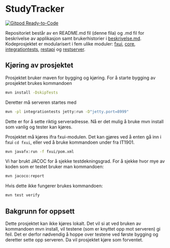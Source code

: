 # StudyTracker

[![Gitpod Ready-to-Code](https://img.shields.io/badge/Gitpod-Ready--to--Code-blue?logo=gitpod)](https://gitpod.idi.ntnu.no/#https://gitlab.stud.idi.ntnu.no/it1901/groups-2020/gr2066/gr2066/-/tree/master)

Repositoriet består av en README.md fil (denne fila) og .md fil for beskrivelse av applikasjon samt brukerhistorier i [beskrivelse.md](https://gitlab.stud.idi.ntnu.no/it1901/groups-2020/gr2066/gr2066/-/blob/master/beskrivelse.md).
Kodeprosjektet er modularisert i fem ulike moduler: [fxui](https://gitlab.stud.idi.ntnu.no/it1901/groups-2020/gr2066/gr2066/-/tree/master/IT1901%2Ffxui), [core](https://gitlab.stud.idi.ntnu.no/it1901/groups-2020/gr2066/gr2066/-/tree/master/IT1901%2Fcore), [integrationtests](https://gitlab.stud.idi.ntnu.no/it1901/groups-2020/gr2066/gr2066/-/tree/master/IT1901%2Fintegrationtests), [restapi](https://gitlab.stud.idi.ntnu.no/it1901/groups-2020/gr2066/gr2066/-/tree/master/IT1901%2Frestapi) og [restserver](https://gitlab.stud.idi.ntnu.no/it1901/groups-2020/gr2066/gr2066/-/tree/master/IT1901%2Frestserver).

## Kjøring av prosjektet

Prosjektet bruker maven for bygging og kjøring. For å starte bygging av prosjektet brukes kommandoen 
```bash
mvn install -DskipTests
```
Deretter må serveren startes med   

```bash
mvn -pl integrationtests jetty:run -D"jetty.port=8999"
```
Dette er for å sette riktig serveradresse.
Nå er det mulig å bruke mvn install som vanlig og tester kan kjøres. 

Prosjektet må kjøres ifra fxui-modulen. Det kan gjøres ved å enten gå inn i fxui ```cd fxui```, eller ved å bruke kommandoen under fra IT1901.
```bash
mvn javafx:run -f fxui/pom.xml
```

Vi har brukt JACOC for å sjekke testdekningsgrad. For å sjekke hvor mye av koden som er testet bruker man kommandoen:
```bash
mvn jacoco:report
```
Hvis dette ikke fungerer brukes kommandoen:
```bash
mvn test verify
```

## Bakgrunn for oppsett

Dette prosjektet kan ikke kjøres lokalt. Det vil si at ved bruken av kommandoen mvn install, vil testene (som er knyttet opp mot serveren) gi feil. Det er derfor nødvendig 
å hoppe over testene ved første bygging og deretter sette opp serveren. Da vil prosjektet kjøre som forventet. 